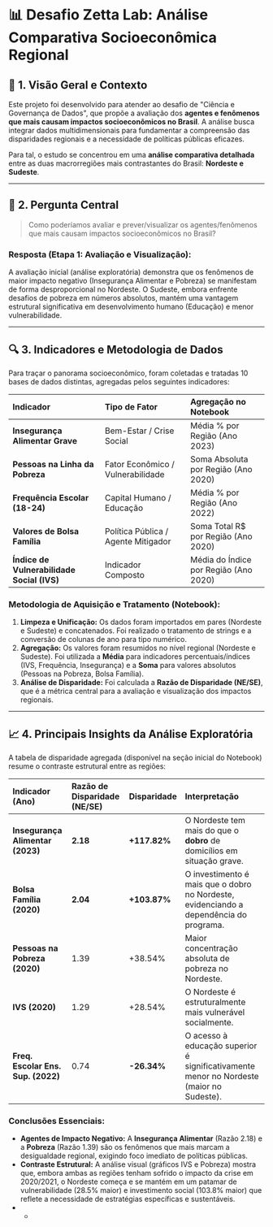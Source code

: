 # 📊 Desafio Zetta Lab: Análise Comparativa Socioeconômica Regional

## 🌟 1. Visão Geral e Contexto

Este projeto foi desenvolvido para atender ao desafio de "Ciência e Governança de Dados", que propõe a avaliação dos **agentes e fenômenos que mais causam impactos socioeconômicos no Brasil**. A análise busca integrar dados multidimensionais para fundamentar a compreensão das disparidades regionais e a necessidade de políticas públicas eficazes.

Para tal, o estudo se concentrou em uma **análise comparativa detalhada** entre as duas macrorregiões mais contrastantes do Brasil: **Nordeste e Sudeste**.

---

## 🎯 2. Pergunta Central

> Como poderíamos avaliar e prever/visualizar os agentes/fenômenos que mais causam impactos socioeconômicos no Brasil?

### Resposta (Etapa 1: Avaliação e Visualização):

A avaliação inicial (análise exploratória) demonstra que os fenômenos de maior impacto negativo (Insegurança Alimentar e Pobreza) se manifestam de forma desproporcional no Nordeste. O Sudeste, embora enfrente desafios de pobreza em números absolutos, mantém uma vantagem estrutural significativa em desenvolvimento humano (Educação) e menor vulnerabilidade.

---

## 🔍 3. Indicadores e Metodologia de Dados

Para traçar o panorama socioeconômico, foram coletadas e tratadas 10 bases de dados distintas, agregadas pelos seguintes indicadores:

| Indicador | Tipo de Fator | Agregação no Notebook |
| :--- | :--- | :--- |
| **Insegurança Alimentar Grave** | Bem-Estar / Crise Social | Média % por Região (Ano 2023) |
| **Pessoas na Linha da Pobreza** | Fator Econômico / Vulnerabilidade | Soma Absoluta por Região (Ano 2020) |
| **Frequência Escolar (18-24)** | Capital Humano / Educação | Média % por Região (Ano 2022) |
| **Valores de Bolsa Família** | Política Pública / Agente Mitigador | Soma Total R$ por Região (Ano 2020) |
| **Índice de Vulnerabilidade Social (IVS)** | Indicador Composto | Média do Índice por Região (Ano 2020) |

### Metodologia de Aquisição e Tratamento (Notebook):

1.  **Limpeza e Unificação:** Os dados foram importados em pares (Nordeste e Sudeste) e concatenados. Foi realizado o tratamento de strings e a conversão de colunas de ano para tipo numérico.
2.  **Agregação:** Os valores foram resumidos no nível regional (Nordeste e Sudeste). Foi utilizada a **Média** para indicadores percentuais/índices (IVS, Frequência, Insegurança) e a **Soma** para valores absolutos (Pessoas na Pobreza, Bolsa Família).
3.  **Análise de Disparidade:** Foi calculada a **Razão de Disparidade (NE/SE)**, que é a métrica central para a avaliação e visualização dos impactos regionais.

---

## 📈 4. Principais Insights da Análise Exploratória

A tabela de disparidade agregada (disponível na seção inicial do Notebook) resume o contraste estrutural entre as regiões:

| Indicador (Ano) | Razão de Disparidade (NE/SE) | Disparidade | Interpretação |
| :--- | :--- | :--- | :--- |
| **Insegurança Alimentar (2023)** | **2.18** | **+117.82%** | O Nordeste tem mais do que o **dobro** de domicílios em situação grave. |
| **Bolsa Família (2020)** | **2.04** | **+103.87%** | O investimento é mais que o dobro no Nordeste, evidenciando a dependência do programa. |
| **Pessoas na Pobreza (2020)** | 1.39 | +38.54% | Maior concentração absoluta de pobreza no Nordeste. |
| **IVS (2020)** | 1.29 | +28.54% | O Nordeste é estruturalmente mais vulnerável socialmente. |
| **Freq. Escolar Ens. Sup. (2022)** | 0.74 | **-26.34%** | O acesso à educação superior é significativamente menor no Nordeste (maior no Sudeste). |

### Conclusões Essenciais:

* **Agentes de Impacto Negativo:** A **Insegurança Alimentar** (Razão 2.18) e a **Pobreza** (Razão 1.39) são os fenômenos que mais marcam a desigualdade regional, exigindo foco imediato de políticas públicas.
* **Contraste Estrutural:** A análise visual (gráficos IVS e Pobreza) mostra que, embora ambas as regiões tenham sofrido o impacto da crise em 2020/2021, o Nordeste começa e se mantém em um patamar de vulnerabilidade ($28.5\%$ maior) e investimento social ($103.8\%$ maior) que reflete a necessidade de estratégias específicas e sustentáveis.
* *